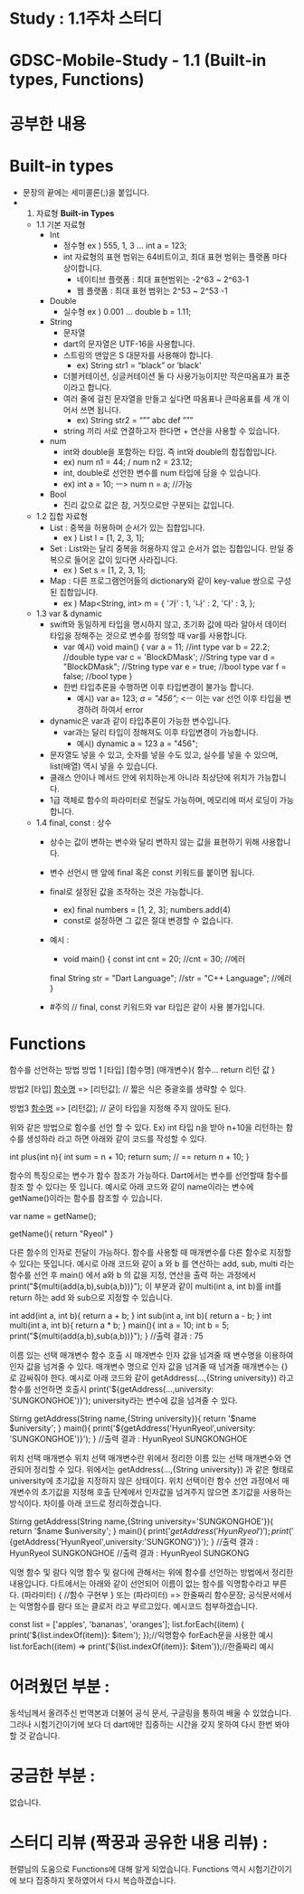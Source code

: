 # Study : 1.1주차 스터디

# GDSC-Mobile-Study - 1.1 (Built-in types, Functions)

# 공부한 내용

# Built-in types

- 문장의 끝에는 세미콜론(;)을 붙입니다.
- 1. 자료형 **Built-in Types**
    - 1.1 기본 자료형
        - Int
            - 정수형
            ex ) 555, 1, 3 …
            int a = 123;
            - int 자료형의 표현 범위는 64비트이고, 최대 표현 범위는 플랫폼 마다 상이합니다.
                - 네이티브 플랫폼 : 최대 표현범위는 -2^63 ~ 2^63-1
                - 웹 플랫폼 : 최대 표현 범위는 2^53 ~ 2^53 -1
        - Double
            - 실수형
            ex ) 0.001 …
            double b = 1.11;
        - String
            - 문자열
            - dart의 문자열은 UTF-16을 사용합니다.
            - 스트링의 맨앞은 S 대문자를 사용해야 합니다.
                - ex) String str1 = “black” or ‘black’
            - 더블커테이션, 싱글커테이션 둘 다 사용가능이지만 작은따옴표가 표준이라고 합니다.
            - 여러 줄에 걸친 문자열을 만들고 싶다면 따옴표나 큰따옴표를 세 개 이어서 쓰면 됩니다.
                - ex) String str2 = “””
                abc
                def
                ”””
            - string 끼리 서로 연결하고자 한다면 + 연산을 사용할 수 있습니다.
        - num
            - int와 double을 포함하는 타입. 즉 int와 double의 합집합입니다.
            - ex) num n1 = 44; / num n2 = 23.12;
            - int, double로 선언한 변수를 num 타입에 담을 수 있습니다.
            - ex) int a = 10;   ㅡ>   num n = a; //가능
        - Bool
            - 진리 값으로 값은 참, 거짓으로만 구분되는 값입니다.
    - 1.2 집합 자료형
        - List : 중복을 허용하며 순서가 있는 집합입니다.
            - ex ) List<int> l = [1, 2, 3, 1];
        - Set : List와는 달리 중복을 허용하지 않고 순서가 없는 집합입니다. 만일 중복으로 들어온 값이 있다면 사라집니다.
            - ex ) Set<int> s = [1, 2, 3, 1];
        - Map : 다른 프로그램언어들의 dictionary와 같이 key-value 쌍으로 구성된 집합입니다.
            - ex ) 
            Map<String, int> m = {
            '가' : 1,
            '나' : 2,
            '다' : 3,
            };
    - 1.3 var & dynamic
        - swift와 동일하게 타입을 명시하지 않고, 초기화 값에 따라 알아서 데이터 타입을 정해주는 것으로 변수를 정의할 때 var를 사용합니다.
            - var 예시)
            void main() {
            var a = 11;             //int type
            var b = 22.2;           //double type
            var c = 'BlockDMask';   //String type
            var d = "BlockDMask";   //String type
            var e = true;           //bool type
            var f = false;          //bool type
            }
            - 한번 타입추론을 수행하면 이후 타입변경이 불가능 합니다.
                - 예시)
                var a= 123;
                *a = "456";*     <ㅡ 이는 var 선언 이후 타입을 변경하려 하여서 error
        - dynamic은 var과 같이 타입추론이 가능한 변수입니다.
            - var과는 달리 타입이 정해져도 이후 타입변경이 가능합니다.
                - 예시)
                dynamic a = 123
                a = "456";
        - 문자열도 넣을 수 있고, 숫자를 넣을 수도 있고, 실수를 넣을 수 있으며, list(배열) 역시 넣을 수 있습니다.
        - 클래스 안이나 메서드 안에 위치하는게 아니라 최상단에 위치가 가능합니다.
        - 1급 객체로 함수의 파라미터로 전달도 가능하며, 메모리에 떠서 로딩이 가능합니다.
    - 1.4 final, const : 상수
        - 상수는 값이 변하는 변수와 달리 변하지 않는 값을 표현하기 위해 사용합니다.
        - 변수 선언시 맨 앞에 final 혹은 const 키워드를 붙이면 됩니다.
        - final로 설정된 값을 조작하는 것은 가능합니다.
            - ex) final numbers = [1, 2, 3];
            numbers.add(4)
            - const로 설정하면 그 값은 절대 변경할 수 없습니다.
        - 예시 :
            - void main() {
            const int cnt = 20;
            //cnt = 30; //에러
            
            final String str = "Dart Language";
            //str = "C++ Language"; //에러
            }
        - #주의 // final, const 키워드와 var 타입은 같이 사용 불가입니다.

# Functions

함수를 선언하는 방법
  방법 1
  [타입] [함수명] (매개변수){
  함수...
  return 리턴 값
  }
  
  방법2
  [타입] [함수명](매개변수) => [리턴값]; // 짧은 식은 중괄호를 생략할 수 있다.

  방법3
  [함수명](매개변수) => [리턴값]; // 굳이 타입을 지정해 주지 않아도 된다.

위와 같은 방법으로 함수를 선언 할 수 있다.
Ex) int 타입 n을 받아 n+10을 리턴하는 함수를 생성하라 라고 하면 아래와 같이 코드를 작성할 수 있다.

int plus(int n){
    int sum = n + 10;
    return sum; // == return n + 10;
}

함수의 특징으로는
변수가 함수 참조가 가능하다.
 Dart에서는 변수를 선언할때 함수를 참조 할 수 있다는 뜻 입니다.
 예시로 아래 코드와 같이 name이라는 변수에 getName()이라는 함수를 참조할 수 있습니다.

var name = getName();

getName(){
    return "Ryeol"
}

다른 함수의 인자로 전달이 가능하다.
  함수를 사용할 때 매개변수를 다른 함수로 지정할 수 있다는 뜻입니다.
  예시로 아래 코드와 같이 a 와 b 를 연산하는 add, sub, multi 라는 함수를 선언 후
  main() 에서 a와 b 의 값을 지정, 연산을 출력 하는 과정에서
  print("${multi(add(a,b),sub(a,b))}");
  이 부분과 같이 multi(int a, int b)를
  int를 return 하는 add 와 sub으로 지정할 수 있습니다.

int add(int a, int b){
    return a + b;
}
int sub(int a, int b){
    return a - b;
}
int multi(int a, int b){
    return a * b;
}
main(){
    int a = 10;
    int b = 5;
    print("${multi(add(a,b),sub(a,b))}");
}
//출력 결과 : 75

이름 있는 선택 매개변수
 함수 호출 시 매개변수 인자 값을 넘겨줄 때 
 변수명을 이용하여 인자 값을 넘겨줄 수 있다.
 매개변수 명으로 인자 값을 넘겨줄 때 넘겨줄 매개변수는 {}로 감싸줘야 한다.
 예시로 아래 코드와 같이
 getAddress(...,{String university})
 라고 함수를 선언하면 호출시 
 print('${getAddress(...,university: 'SUNGKONGHOE')}');
 university라는 변수에 값을 넘겨줄 수 있다.

Stirng getAddress(String name,{String university}){
    return '$name $university';
}
main(){
    print('${getAddress('HyunRyeol',university: 'SUNGKONGHOE')}');
}
//출력 결과 : HyunRyeol SUNGKONGHOE

위치 선택 매개변수
 위치 선택 매개변수란 위에서 정리한 이름 있는 선택 매개변수와 연관되어 정리할 수 있다.
 위에서는 getAddress(...,{String university}) 과 같은 형태로
 university에 초기값을 지정하지 않은 상태이다.
 위치 선택이란 함수 선언 과정에서 매개변수의 초기값을 지정해 
 호출 단계에서 인자값을 넘겨주지 않으면 초기값을 사용하는 방식이다.
 차이를 아래 코드로 정리하겠습니다.

Stirng getAddress(String name,{String university='SUNGKONGHOE'}){
    return '$name $university';
}
main(){
    print('${getAddress('HyunRyeol')}');
    print('${getAddress('HyunRyeol',university:'SUNGKONG')}');
}
//출력 결과 : HyunRyeol SUNGKONGHOE
//출력 결과 : HyunRyeol SUNGKONG

익명 함수 및 람다
 익명 함수 및 람다에 관해서는 위에 함수를 선언하는 방법에서 정리한 내용입니다.
 다트에서는 아래와 같이 선언되어 이름이 없는 함수를 익명함수라고 부른다.
 (파라미터) {
     //함수 구현부
     }
 또는
 (파라미터) => 한줄짜리 함수문장;
 공식문서에서는 익명함수를 람다 또는 클로저 라고 부르고있다.
 예시코드 첨부하겠습니다.

const list = ['apples', 'bananas', 'oranges'];
list.forEach((item) {
print('${list.indexOf(item)}: $item');
});//익명함수 forEach문을 사용한 예시
list.forEach((item) => print('${list.indexOf(item)}: $item'));//한줄짜리 예시

# 어려웠던 부분 : 
동석님께서 올려주신 번역본과 더불어 공식 문서, 구글링을 통하여 배울 수 있었습니다.
그러나 시험기간이기에 보다 더 dart에만 집중하는 시간을 갖지 못하여 다시 한번 봐야할 것 같습니다.

# 궁금한 부분 :
없습니다.

# 스터디 리뷰 (짝꿍과 공유한 내용 리뷰) : 
현렬님의 도움으로 Functions에 대해 알게 되었습니다. Functions 역시 시험기간이기에 보다 집중하지 못하였어서 다시 복습하겠습니다.
